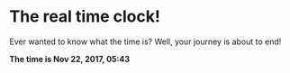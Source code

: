 # The real time clock!

Ever wanted to know what the time is? Well, your journey is about to end!

**The time is Nov 22, 2017, 05:43**